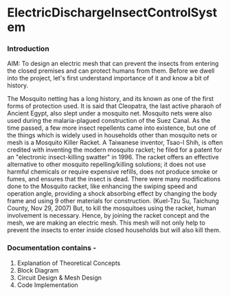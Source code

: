 # ElectricDischargeInsectControlSystem

### Introduction
AIM: To design an electric mesh that can prevent the insects from entering the closed premises and can protect humans from them. Before we dwell into the project, let's first understand importance of it and know a bit of history.

The Mosquito netting has a long history, and its known as one of the first forms of protection used. It is said that Cleopatra, the last active pharaoh of Ancient Egypt, also slept under a mosquito net. Mosquito nets were also used during the malaria-plagued construction of the Suez Canal. As the time passed, a few more insect repellents came into existence, but one of the things which is widely used in households other than mosquito nets or mesh is a Mosquito Killer Racket. A Taiwanese
inventor, Tsao-I Shih, is often credited with inventing the modern mosquito racket; he filed for a patent for an "electronic insect-killing swatter" in 1996. The racket offers an effective alternative to other mosquito repelling/killing solutions; it does not use harmful chemicals or require expensive refills, does not produce smoke or fumes, and ensures that the insect is dead. There were many modifications done to the Mosquito racket, like enhancing the swiping speed and operation angle, providing a shock absorbing effect by changing the body frame and using 9 other materials for construction. (Kuel-Tzu Su, Taichung County, Nov 29, 2007)
But, to kill the mosquitoes using the racket, human involvement is necessary. Hence, by joining the racket concept and the mesh, we are making an electric mesh. This mesh will not only help to prevent the insects to enter inside closed households but will also kill them.

### Documentation contains - 
1. Explanation of Theoretical Concepts
2. Block Diagram
3. Circuit Design & Mesh Design
4. Code Implementation
